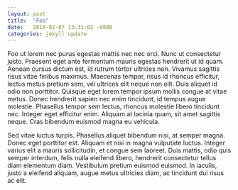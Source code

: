 ```yaml
---
layout: post
title:  "Foo"
date:   2018-02-07 13:31:02 -0800
categories: jekyll update
---
```


Foo ut lorem nec purus egestas mattis nec nec orci. Nunc ut consectetur justo. Praesent eget ante fermentum mauris egestas hendrerit ut id quam. Aenean cursus dictum est, id rutrum tortor ultrices non. Vivamus sagittis risus vitae finibus maximus. Maecenas tempor, risus id rhoncus efficitur, lectus metus pretium sem, vel ultrices elit neque non elit. Duis aliquet id odio non porttitor. Quisque eget lorem tempor ipsum mollis congue at vitae metus. Donec hendrerit sapien nec enim tincidunt, id tempus augue molestie. Phasellus tempor sem lectus, rhoncus molestie libero tincidunt nec. Integer eget efficitur enim. Aliquam at lacinia quam, sit amet sagittis neque. Cras bibendum euismod magna eu vehicula.

Sed vitae luctus turpis. Phasellus aliquet bibendum nisi, at semper magna. Donec eget porttitor est. Aliquam et nisi in magna vulputate luctus. Integer varius elit a mauris sollicitudin, et congue sem laoreet. Duis mattis, odio quis semper interdum, felis nulla eleifend libero, hendrerit consectetur tellus diam elementum diam. Vestibulum pretium euismod euismod. In iaculis, justo a eleifend aliquam, augue metus ultricies diam, ac tincidunt dui risus ac elit.


